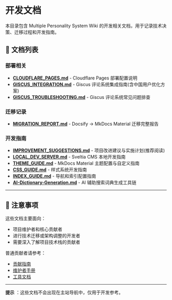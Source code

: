 # 开发文档

本目录包含 Multiple Personality System Wiki 的开发相关文档，用于记录技术决策、迁移过程和开发指南。

## 📂 文档列表

### 部署相关

- [**CLOUDFLARE_PAGES.md**](CLOUDFLARE_PAGES.md) - Cloudflare Pages 部署配置说明
- [**GISCUS_INTEGRATION.md**](GISCUS_INTEGRATION.md) - Giscus 评论系统集成指南(含中国用户优化方案)
- [**GISCUS_TROUBLESHOOTING.md**](GISCUS_TROUBLESHOOTING.md) - Giscus 评论系统常见问题排查

### 迁移记录

- [**MIGRATION_REPORT.md**](MIGRATION_REPORT.md) - Docsify → MkDocs Material 迁移完整报告

### 开发指南

- [**IMPROVEMENT_SUGGESTIONS.md**](IMPROVEMENT_SUGGESTIONS.md) - 项目改进建议与实施计划(推荐阅读)
- [**LOCAL_DEV_SERVER.md**](LOCAL_DEV_SERVER.md) - Sveltia CMS 本地开发指南
- [**THEME_GUIDE.md**](THEME_GUIDE.md) - MkDocs Material 主题配置与自定义指南
- [**CSS_GUIDE.md**](CSS_GUIDE.md) - 样式系统开发指南
- [**INDEX_GUIDE.md**](INDEX_GUIDE.md) - 导航和索引配置指南
- [**AI-Dictionary-Generation.md**](AI-Dictionary-Generation.md) - AI 辅助搜索词典生成工具链

---

## 📌 注意事项

这些文档主要面向：

- 项目维护者和核心贡献者
- 进行技术迁移或架构调整的开发者
- 需要深入了解项目技术栈的贡献者

普通贡献者请参考：

- [贡献指南](../contributing/index.md)
- [维护者手册](../ADMIN_GUIDE.md)
- [工具文档](../dev/Tools-Index.md)

---

**提示** ：这些文档不会出现在主站导航中，仅用于开发参考。
